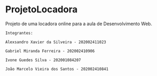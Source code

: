 # ProjetoLocadora



Projeto de uma locadora online para a aula de Desenvolvimento Web.

	Integrantes:

	Alexsandro Xavier da Silveira - 202002411023

	Gabriel Miranda Ferreira - 202002410906

	Ivone Guedes Silva - 202001084207

	João Marcelo Vieira dos Santos - 202002410841
